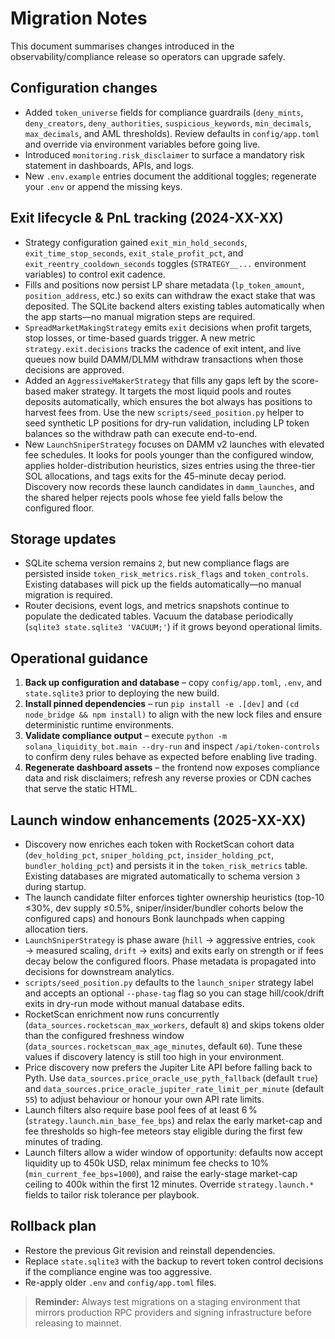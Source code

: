 # Migration Notes

This document summarises changes introduced in the observability/compliance release so operators can upgrade safely.

## Configuration changes

* Added `token_universe` fields for compliance guardrails (`deny_mints`, `deny_creators`, `deny_authorities`,
  `suspicious_keywords`, `min_decimals`, `max_decimals`, and AML thresholds). Review defaults in `config/app.toml` and override
  via environment variables before going live.
* Introduced `monitoring.risk_disclaimer` to surface a mandatory risk statement in dashboards, APIs, and logs.
* New `.env.example` entries document the additional toggles; regenerate your `.env` or append the missing keys.

## Exit lifecycle & PnL tracking (2024-XX-XX)

* Strategy configuration gained `exit_min_hold_seconds`, `exit_time_stop_seconds`, `exit_stale_profit_pct`, and
  `exit_reentry_cooldown_seconds` toggles (`STRATEGY__...` environment variables) to control exit cadence.
* Fills and positions now persist LP share metadata (`lp_token_amount`, `position_address`, etc.) so exits can withdraw
  the exact stake that was deposited. The SQLite backend alters existing tables automatically when the app starts—no
  manual migration steps are required.
* `SpreadMarketMakingStrategy` emits `exit` decisions when profit targets, stop losses, or time-based guards trigger.
  A new metric `strategy.exit.decisions` tracks the cadence of exit intent, and live queues now build DAMM/DLMM withdraw
  transactions when those decisions are approved.
* Added an `AggressiveMakerStrategy` that fills any gaps left by the score-based maker strategy. It targets the most
  liquid pools and routes deposits automatically, which ensures the bot always has positions to harvest fees from.
  Use the new `scripts/seed_position.py` helper to seed synthetic LP positions for dry-run validation, including LP token
  balances so the withdraw path can execute end-to-end.
* New `LaunchSniperStrategy` focuses on DAMM v2 launches with elevated fee schedules. It looks for pools younger than
  the configured window, applies holder-distribution heuristics, sizes entries using the three-tier SOL allocations, and
  tags exits for the 45-minute decay period. Discovery now records these launch candidates in `damm_launches`, and the
  shared helper rejects pools whose fee yield falls below the configured floor.

## Storage updates

* SQLite schema version remains `2`, but new compliance flags are persisted inside `token_risk_metrics.risk_flags` and
  `token_controls`. Existing databases will pick up the fields automatically—no manual migration is required.
* Router decisions, event logs, and metrics snapshots continue to populate the dedicated tables. Vacuum the database periodically
  (`sqlite3 state.sqlite3 'VACUUM;'`) if it grows beyond operational limits.

## Operational guidance

1. **Back up configuration and database** – copy `config/app.toml`, `.env`, and `state.sqlite3` prior to deploying the new build.
2. **Install pinned dependencies** – run `pip install -e .[dev]` and `(cd node_bridge && npm install)` to align with the new lock
   files and ensure deterministic runtime environments.
3. **Validate compliance output** – execute `python -m solana_liquidity_bot.main --dry-run` and inspect `/api/token-controls` to
   confirm deny rules behave as expected before enabling live trading.
4. **Regenerate dashboard assets** – the frontend now exposes compliance data and risk disclaimers; refresh any reverse proxies or
   CDN caches that serve the static HTML.

## Launch window enhancements (2025-XX-XX)

* Discovery now enriches each token with RocketScan cohort data (`dev_holding_pct`, `sniper_holding_pct`, `insider_holding_pct`,
  `bundler_holding_pct`) and persists it in the `token_risk_metrics` table. Existing databases are migrated automatically to schema
  version `3` during startup.
* The launch candidate filter enforces tighter ownership heuristics (top-10 ≤30%, dev supply ≤0.5%, sniper/insider/bundler cohorts
  below the configured caps) and honours Bonk launchpads when capping allocation tiers.
* `LaunchSniperStrategy` is phase aware (`hill` → aggressive entries, `cook` → measured scaling, `drift` → exits) and exits early on
  strength or if fees decay below the configured floors. Phase metadata is propagated into decisions for downstream analytics.
* `scripts/seed_position.py` defaults to the `launch_sniper` strategy label and accepts an optional `--phase-tag` flag so you can
  stage hill/cook/drift exits in dry-run mode without manual database edits.
* RocketScan enrichment now runs concurrently (`data_sources.rocketscan_max_workers`, default `8`) and skips tokens older than the
  configured freshness window (`data_sources.rocketscan_max_age_minutes`, default `60`). Tune these values if discovery latency is
  still too high in your environment.
* Price discovery now prefers the Jupiter Lite API before falling back to Pyth. Use `data_sources.price_oracle_use_pyth_fallback`
  (default `true`) and `data_sources.price_oracle_jupiter_rate_limit_per_minute` (default `55`) to adjust behaviour or honour your
  own API rate limits.
* Launch filters also require base pool fees of at least 6 % (`strategy.launch.min_base_fee_bps`) and relax the early market-cap and
  fee thresholds so high-fee meteors stay eligible during the first few minutes of trading.
* Launch filters allow a wider window of opportunity: defaults now accept liquidity up to 450k USD, relax minimum fee checks to 10%
  (`min_current_fee_bps=1000`), and raise the early-stage market-cap ceiling to 400k within the first 12 minutes. Override
  `strategy.launch.*` fields to tailor risk tolerance per playbook.

## Rollback plan

* Restore the previous Git revision and reinstall dependencies.
* Replace `state.sqlite3` with the backup to revert token control decisions if the compliance engine was too aggressive.
* Re-apply older `.env` and `config/app.toml` files.

> **Reminder:** Always test migrations on a staging environment that mirrors production RPC providers and signing infrastructure
> before releasing to mainnet.
